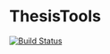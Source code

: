 # ThesisTools

[![Build Status](https://travis-ci.com/baggepinnen/ThesisTools.jl.svg?branch=master)](https://travis-ci.com/baggepinnen/ThesisTools.jl)
